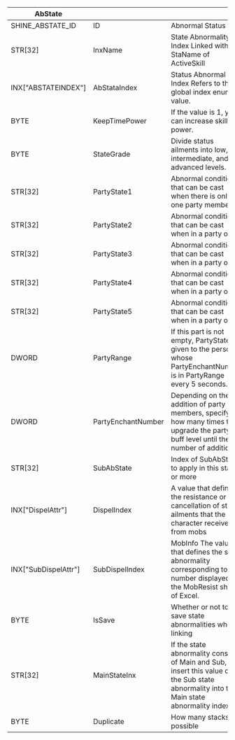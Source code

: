 | AbState              |                    |                                                                                                                                          |
| -------------------- | ------------------ | ---------------------------------------------------------------------------------------------------------------------------------------- |
| SHINE_ABSTATE_ID     | ID                 | Abnormal Status ID                                                                                                                       |
| STR[32]              | InxName            | State Abnormality Index Linked with StaName of ActiveSkill                                                                               |
| INX["ABSTATEINDEX"]  | AbStataIndex       | Status Abnormal Index Refers to the global index enum value.                                                                             |
| BYTE                 | KeepTimePower      | If the value is 1, you can increase skill power.                                                                                         |
| BYTE                 | StateGrade         | Divide status ailments into low, intermediate, and advanced levels.                                                                      |
| STR[32]              | PartyState1        | Abnormal conditions that can be cast when there is only one party member                                                                 |
| STR[32]              | PartyState2        | Abnormal conditions that can be cast when in a party of 2                                                                                |
| STR[32]              | PartyState3        | Abnormal conditions that can be cast when in a party of 3                                                                                |
| STR[32]              | PartyState4        | Abnormal conditions that can be cast when in a party of 4                                                                                |
| STR[32]              | PartyState5        | Abnormal conditions that can be cast when in a party of 5                                                                                |
| DWORD                | PartyRange         | If this part is not empty, PartyState is given to the person whose PartyEnchantNumber is in PartyRange every 5 seconds.                  |
| DWORD                | PartyEnchantNumber | Depending on the addition of party members, specify how many times to upgrade the party buff level until the number of additions         |
| STR[32]              | SubAbState         | Index of SubAbState to apply in this state or more                                                                                       |
| INX["DispelAttr"]    | DispelIndex        | A value that defines the resistance or cancellation of status ailments that the character receives from mobs                             |
| INX["SubDispelAttr"] | SubDispelIndex     | MobInfo The value that defines the state abnormality corresponding to the number displayed in the MobResist sheet of Excel.              |
| BYTE                 | IsSave             | Whether or not to save state abnormalities when linking                                                                                  |
| STR[32]              | MainStateInx       | If the state abnormality consists of Main and Sub, insert this value of the Sub state abnormality into the Main state abnormality index. |
| BYTE                 | Duplicate          | How many stacks are possible                                                                                                             |